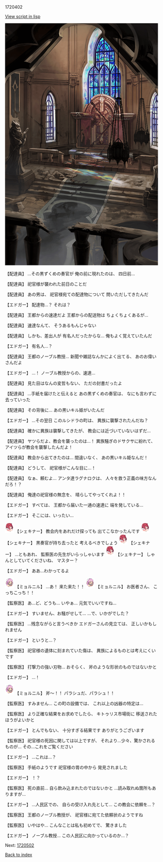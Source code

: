 1720402

[View script in lisp](../scripts/1720402.txt)

![ancient_church.png](../images/backgrounds/ancient_church.png)

【配達員】
…その黒ずくめの奏官が
俺の前に現れたのは、
四日前…

【配達員】
祀官様が襲われた前日のことだ

【配達員】
あの男は、
祀官様宛ての配達物について
問いただしてきたんだ

【エドガー】
配達物…？
それは？

【配達員】
王都からの速達だよ
王都からの配送物は
ちょくちょくあるが…

【配達員】
速達なんて、
そうあるもんじゃない

【配達員】
しかも、差出人が
有名人だったからな…
俺もよく覚えていたんだ

【エドガー】
有名人…？

【配達員】
王都のノーブル教授…
新聞や雑誌なんかによく出てる、
あのお偉いさんだよ

【エドガー】
…！
ノーブル教授からの、速達…

【配達員】
見た目はなんの変哲もない、
ただの封書だったよ

【配達員】
…手紙を届けたと伝えると
あの黒ずくめの奏官は、
なにも言わずに去っていった

【配達員】
その背後に…
あの黒いキル姫がいたんだ

【エドガー】
…その翌日
このルシドラの町は、
異族に襲撃されたんだね？

【配達員】
確かに異族は襲撃してきたが、
教会には近づいていないはずだ…

【配達員】
ヤツらだよ、教会を襲ったのは…！
異族騒ぎのドサクサに紛れて、
アイツらが教会を襲撃したんだよ！

【配達員】
教会から出てきたのは…
間違いなく、
あの黒いキル姫なんだ！

【配達員】
どうして、
祀官様がこんな目に…！

【配達員】
なぁ、頼むよ…
アンタ達ラグナロクは、
人々を救う正義の味方なんだろ！？

【配達員】
俺達の祀官様の無念を、
晴らしてやってくれよ！！

【エドガー】
すべては、
王都から届いた一通の速達に
端を発している…

【エドガー】
そこには、いったい…

<img src="../images/units/400711.png" alt="400711.png" height="34"/>
【シェキナー】
教会内をあれだけ探っても
出てこなかったんです

<img src="../images/units/400711.png" alt="400711.png" height="34"/>
【シェキナー】
黒奏官が持ち去ったと
考えるべきでしょう

<img src="../images/units/400711.png" alt="400711.png" height="34"/>
【シェキナー】
…ともあれ、
監察医の先生がいらっしゃいます

<img src="../images/units/400711.png" alt="400711.png" height="34"/>
【シェキナー】
しゃんとしていてくださいね、
マスター？

【エドガー】
ああ…わかってるよ

<img src="../images/units/200111.png" alt="200111.png" height="34"/>
【ミョルニル】
…あ！
来た来た！！

<img src="../images/units/200111.png" alt="200111.png" height="34"/>
【ミョルニル】
お医者さん、
こっちこっち！！

【監察医】
あ…ど、どうも…
いやぁ…
元気でいいですね…

【エドガー】
すいません、お騒がせして…
…で、いかがでした？

【監察医】
…残念ながらと言うべきか
エドガーさんの見立ては、
正しいかもしれません

【エドガー】
というと…？

【監察医】
祀官様の遺体に刻まれていた傷は、
異族によるものとは考えにくいです

【監察医】
打撃力の強い刃物…
おそらく、
斧のような形状のものではないかと

【エドガー】
…！

<img src="../images/units/200111.png" alt="200111.png" height="34"/>
【ミョルニル】
斧～！！
パラシュだ、パラシュ！！

【監察医】
すみません…
この町の設備では、
これ以上の凶器の特定は…

【監察医】
より正確な結果をお求めでしたら、
キトゥリス市場街に
移送されたほうがよいかと

【エドガー】
とんでもない、
十分すぎる結果です
ありがとうございます

【監察医】
祀官様の死因に関しては以上ですが、
それより…少々、驚かされるものが…
その…これをご覧ください

【エドガー】
…これは…？

【監察医】
手紙のようです
祀官様の胃の中から
発見されました

【エドガー】
！？

【監察医】
死の直前…
自ら飲み込まれたのではないかと
…読み取れぬ箇所もありますが…

【エドガー】
…人民区での、
自らの受け入れ先として…
この教会に依頼を…？

【監察医】
王都のノーブル教授が、
祀官様に宛てた依頼状のようですね

【監察医】
いやはや…
こんなことは私も初めてで、
驚きました

【エドガー】
ノーブル教授…
この人民区に向かっているのか…？


Next: [1720502](1720502.md)

[Back to index](index.md)
